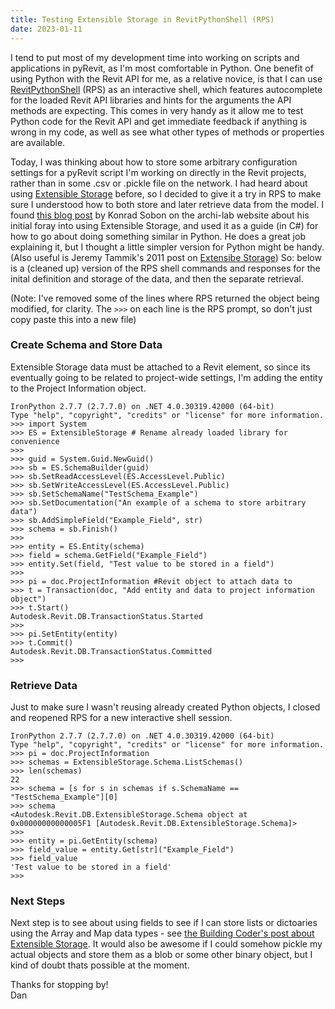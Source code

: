 ```yaml
---
title: Testing Extensible Storage in RevitPythonShell (RPS)
date: 2023-01-11
---
```


I tend to put most of my development time into working on scripts and applications in pyRevit, as I'm most comfortable in Python.  One benefit of using Python with the Revit API for me, as a relative novice, is that I can use [RevitPythonShell](https://github.com/architecture-building-systems/revitpythonshell) (RPS) as an interactive shell, which features autocomplete for the loaded Revit API libraries and hints for the arguments the API methods are expecting. This comes in very handy as it allow me to test Python code for the Revit API and get immediate feedback if anything is wrong in my code, as well as see what other types of methods or properties are available.

Today, I was thinking about how to store some arbitrary configuration settings for a pyRevit script I'm working on directly in the Revit projects, rather than in some .csv or .pickle file on the network. I had heard about using [Extensible Storage](https://www.revitapidocs.com/2022/79486a74-376c-9555-c873-45d5a750f051.htm) before, so I decided to give it a try in RPS to make sure I understood how to both store and later retrieve data from the model.  I found [this blog post](https://archi-lab.net/what-why-and-how-of-the-extensible-storage/) by Konrad Sobon on the archi-lab website about his initial foray into using Extensible Storage, and used it as a guide (in C#) for how to go about doing something similar in Python. He does a great job explaining it, but I thought a little simpler version for Python might be handy. (Also useful is Jeremy Tammik's 2011 post on [Extensibe Storage](https://thebuildingcoder.typepad.com/blog/2011/04/extensible-storage.html)) So: below is a (cleaned up) version of the RPS shell commands and responses for the inital definition and storage of the data, and then the separate retrieval.  

(Note: I've removed some of the lines where RPS returned the object being modified, for clarity. The `>>>` on each line is the RPS prompt, so don't just copy paste this into a new file)

### Create Schema and Store Data
Extensible Storage data must be attached to a Revit element, so since its eventually going to be related to project-wide settings, I'm adding the entity to the Project Information object.

```
IronPython 2.7.7 (2.7.7.0) on .NET 4.0.30319.42000 (64-bit)
Type "help", "copyright", "credits" or "license" for more information.
>>> import System
>>> ES = ExtensibleStorage # Rename already loaded library for convenience
>>>
>>> guid = System.Guid.NewGuid()
>>> sb = ES.SchemaBuilder(guid)
>>> sb.SetReadAccessLevel(ES.AccessLevel.Public)
>>> sb.SetWriteAccessLevel(ES.AccessLevel.Public)
>>> sb.SetSchemaName("TestSchema_Example")
>>> sb.SetDocumentation("An example of a schema to store arbitrary data")
>>> sb.AddSimpleField("Example_Field", str)
>>> schema = sb.Finish()
>>>
>>> entity = ES.Entity(schema)
>>> field = schema.GetField("Example_Field")
>>> entity.Set(field, "Test value to be stored in a field")
>>> 
>>> pi = doc.ProjectInformation #Revit object to attach data to
>>> t = Transaction(doc, "Add entity and data to project information object")
>>> t.Start()
﻿Autodesk.Revit.DB.TransactionStatus.Started
>>> 
>>> pi.SetEntity(entity)
>>> t.Commit()
﻿Autodesk.Revit.DB.TransactionStatus.Committed
>>> 

```

### Retrieve Data
Just to make sure I wasn't reusing already created Python objects, I closed and reopened RPS for a new interactive shell session.
```
IronPython 2.7.7 (2.7.7.0) on .NET 4.0.30319.42000 (64-bit)
Type "help", "copyright", "credits" or "license" for more information.
>>> pi = doc.ProjectInformation
>>> schemas = ExtensibleStorage.Schema.ListSchemas()
>>> len(schemas)
﻿22
>>> schema = [s for s in schemas if s.SchemaName == "TestSchema_Example"][0]
>>> schema
﻿<Autodesk.Revit.DB.ExtensibleStorage.Schema object at 0x00000000000005F1 [Autodesk.Revit.DB.ExtensibleStorage.Schema]>
>>> 
>>> entity = pi.GetEntity(schema)
>>> field_value = entity.Get[str]("Example_Field")
>>> field_value
﻿'Test value to be stored in a field'
>>> 
```
### Next Steps
Next step is to see about using fields to see if I can store lists or dictoaries using the Array and Map data types  - see [the Building Coder's post about Extensible Storage](https://thebuildingcoder.typepad.com/blog/2011/04/extensible-storage.html). It would also be awesome if I could somehow pickle my actual objects and store them as a blob or some other binary object, but I kind of doubt thats possible at the moment.

Thanks for stopping by!<br>
Dan
